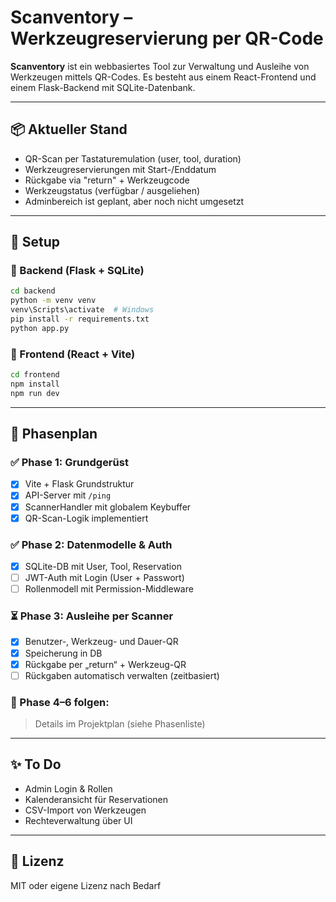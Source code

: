 # Scanventory – Werkzeugreservierung per QR-Code

**Scanventory** ist ein webbasiertes Tool zur Verwaltung und Ausleihe von Werkzeugen mittels QR-Codes. Es besteht aus einem React-Frontend und einem Flask-Backend mit SQLite-Datenbank.

---

## 📦 Aktueller Stand

- QR-Scan per Tastaturemulation (user, tool, duration)
- Werkzeugreservierungen mit Start-/Enddatum
- Rückgabe via "return" + Werkzeugcode
- Werkzeugstatus (verfügbar / ausgeliehen)
- Adminbereich ist geplant, aber noch nicht umgesetzt

---

## 🔧 Setup

### 🔹 Backend (Flask + SQLite)

```bash
cd backend
python -m venv venv
venv\Scripts\activate  # Windows
pip install -r requirements.txt
python app.py
```

### 🔹 Frontend (React + Vite)

```bash
cd frontend
npm install
npm run dev
```

---

## 🚧 Phasenplan

### ✅ Phase 1: Grundgerüst

- [x] Vite + Flask Grundstruktur
- [x] API-Server mit `/ping`
- [x] ScannerHandler mit globalem Keybuffer
- [x] QR-Scan-Logik implementiert

### ✅ Phase 2: Datenmodelle & Auth

- [x] SQLite-DB mit User, Tool, Reservation
- [ ] JWT-Auth mit Login (User + Passwort)
- [ ] Rollenmodell mit Permission-Middleware

### ⏳ Phase 3: Ausleihe per Scanner

- [x] Benutzer-, Werkzeug- und Dauer-QR
- [x] Speicherung in DB
- [x] Rückgabe per „return“ + Werkzeug-QR
- [ ] Rückgaben automatisch verwalten (zeitbasiert)

### 🔲 Phase 4–6 folgen:
> Details im Projektplan (siehe Phasenliste)

---

## ✨ To Do

- Admin Login & Rollen
- Kalenderansicht für Reservationen
- CSV-Import von Werkzeugen
- Rechteverwaltung über UI

---

## 📄 Lizenz

MIT oder eigene Lizenz nach Bedarf